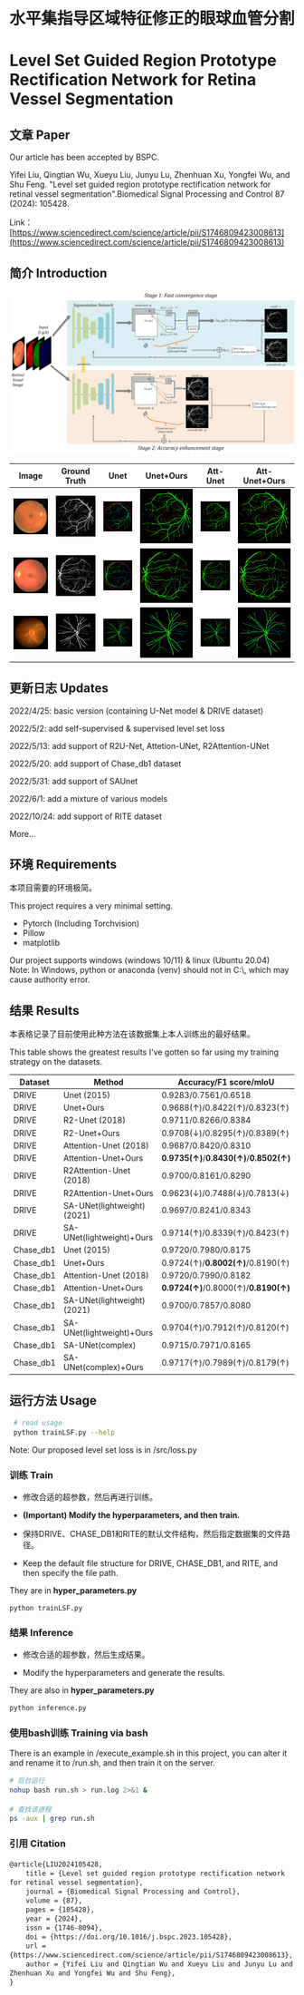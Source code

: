 # 水平集指导区域特征修正的眼球血管分割  
# Level Set Guided Region Prototype Rectification Network for Retina Vessel Segmentation

## 文章 Paper

Our article has been accepted by BSPC.

Yifei Liu, Qingtian Wu, Xueyu Liu, Junyu Lu, Zhenhuan Xu, Yongfei Wu, and Shu Feng. "Level set guided region prototype rectification network for retinal vessel segmentation".Biomedical Signal Processing and Control 87 (2024): 105428.

Link：[https://www.sciencedirect.com/science/article/pii/S1746809423008613](https://www.sciencedirect.com/science/article/pii/S1746809423008613)

## 简介 Introduction

![](figures/flowchart.png)

| Image                    | Ground Truth                | Unet                       | Unet+Ours                     | Att-Unet                      | Att-Unet+Ours                    |
| ------------------------ | ------------------------ | ------------------------ | ------------------------ | ------------------------ | ------------------------ |
| ![](figures/Image/16_test.png) | ![](figures/gt/16_manual2.gif) | ![](figures/unet_origin_DRIVE/16_test_unet_prediciton_color.png) | ![](figures/unet_mine_DRIVE/16_test_unet_prediciton_color.png) | ![](figures/attunet_origin_DRIVE/16_test_attunet_prediciton_color.png) | ![](figures/attunet_mine_DRIVE/16_test_attunet_prediciton_color.png) |
| ![](figures/Image/11_test.png) | ![](figures/gt/11_manual2.gif) | ![](figures/unet_origin_DRIVE/11_test_unet_prediciton_color.png.png) | ![](figures/unet_mine_DRIVE/11_test_unet_prediciton_color.png) | ![](figures/attunet_origin_DRIVE/11_test_attunet_prediciton_color.png) | ![](figures/attunet_mine_DRIVE/11_test_attunet_prediciton_color.png) |
| ![](figures/Image/Image_08L.jpg) | ![](figures/gt/Image_08L_1stHO.png) | ![](figures/unet_origin_Chase_db1/Image_08L_unet_prediciton_color.png) | ![](figures/unet_mine_Chase_db1/Image_08L_unet_prediciton_color.png) | ![](figures/attunet_origin_Chase_db1/Image_08L_attunet_prediciton_color.png) | ![](figures/attunet_mine_Chase_db1/Image_08L_attunet_prediciton_color.png) |


## 更新日志 Updates

2022/4/25: basic version (containing U-Net model & DRIVE dataset)

2022/5/2: add self-supervised & supervised level set loss

2022/5/13: add support of R2U-Net, Attetion-UNet, R2Attention-UNet

2022/5/20: add support of Chase_db1 dataset

2022/5/31: add support of SAUnet

2022/6/1: add a mixture of various models

2022/10/24: add support of RITE dataset

More...



## 环境 Requirements

本项目需要的环境极简。

This project requires a very minimal setting.

- Pytorch (Including Torchvision)
- Pillow
- matplotlib

Our project supports windows (windows 10/11) & linux (Ubuntu 20.04)  
Note: In Windows, python or anaconda (venv) should not in C:\\, which may cause authority error.


## 结果 Results

本表格记录了目前使用此种方法在该数据集上本人训练出的最好结果。

This table shows the greatest results I've gotten so far using my training strategy on the datasets.

| Dataset   | Method                     | Accuracy/F1 score/mIoU                   
| --------- | -------------------------- | -----------------------------------------
| DRIVE     | Unet (2015)                | 0.9283/0.7561/0.6518                      
| DRIVE     | Unet+Ours                  | 0.9688(↑)/0.8422(↑)/0.8323(↑)             
| DRIVE     | R2-Unet (2018)             | 0.9711/0.8266/0.8384                     
| DRIVE     | R2-Unet+Ours               | 0.9708(↓)/0.8295(↑)/0.8389(↑)             
| DRIVE     | Attention-Unet (2018)            | 0.9687/0.8420/0.8310                      
| DRIVE     | Attention-Unet+Ours              | **0.9735(↑)**/**0.8430(↑)**/**0.8502(↑)** 
| DRIVE     | R2Attention-Unet (2018)          | 0.9700/0.8161/0.8290                     
| DRIVE     | R2Attention-Unet+Ours            | 0.9623(↓)/0.7488(↓)/0.7813(↓)            
| DRIVE     | SA-UNet(lightweight)(2021) | 0.9697/0.8241/0.8343                     
| DRIVE     | SA-UNet(lightweight)+Ours  | 0.9714(↑)/0.8339(↑)/0.8423(↑)            
| Chase_db1 | Unet (2015)                | 0.9720/0.7980/0.8175                     
| Chase_db1 | Unet+Ours                  | 0.9724(↑)/**0.8002(↑)**/0.8190(↑)    
| Chase_db1 | Attention-Unet (2018)            | 0.9720/0.7990/0.8182                     
| Chase_db1 | Attention-Unet+Ours              | **0.9724(↑)**/0.8000(↑)/**0.8190(↑)**
| Chase_db1 | SA-UNet(lightweight)(2021) | 0.9700/0.7857/0.8080                   
| Chase_db1 | SA-UNet(lightweight)+Ours  | 0.9704(↑)/0.7912(↑)/0.8120(↑)          
| Chase_db1 | SA-UNet(complex)           | 0.9715/0.7971/0.8165                     
| Chase_db1 | SA-UNet(complex)+Ours      | 0.9717(↑)/0.7989(↑)/0.8179(↑)             


## 运行方法 Usage

```bash
 # read usage
 python trainLSF.py --help
```

Note: Our proposed level set loss is in /src/loss.py


### 训练 Train

- 修改合适的超参数，然后再进行训练。

- **(Important) Modify the hyperparameters, and then train.**

- 保持DRIVE、CHASE\_DB1和RITE的默认文件结构，然后指定数据集的文件路径。

- Keep the default file structure for DRIVE, CHASE\_DB1, and RITE, and then specify the file path.

They are in **hyper_parameters.py**

```bash
python trainLSF.py
```



### 结果 Inference

- 修改合适的超参数，然后生成结果。

- Modify the hyperparameters and generate the results.

They are also in **hyper_parameters.py**

```bash
python inference.py
```



 ### 使用bash训练 Training via bash
 
There is an example in /execute_example.sh in this project, you can alter it and rename it to /run.sh, and then train it on the server.

```bash
# 后台运行
nohup bash run.sh > run.log 2>&1 &

# 查找该进程
ps -aux | grep run.sh
```

### 引用 Citation
```
@article{LIU2024105428,
    title = {Level set guided region prototype rectification network for retinal vessel segmentation},
    journal = {Biomedical Signal Processing and Control},
    volume = {87},
    pages = {105428},
    year = {2024},
    issn = {1746-8094},
    doi = {https://doi.org/10.1016/j.bspc.2023.105428},
    url = {https://www.sciencedirect.com/science/article/pii/S1746809423008613},
    author = {Yifei Liu and Qingtian Wu and Xueyu Liu and Junyu Lu and Zhenhuan Xu and Yongfei Wu and Shu Feng},
}
```